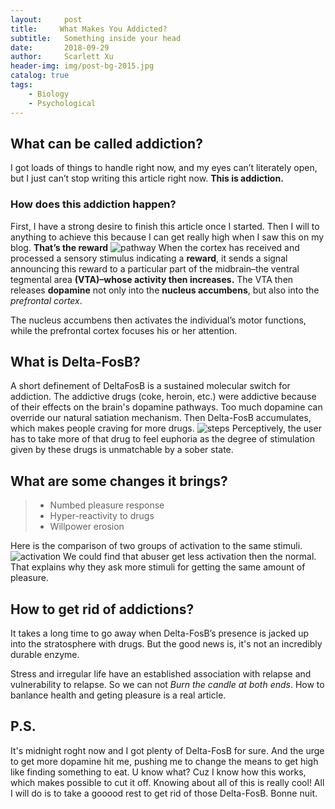 ```yaml
---
layout:     post
title:     What Makes You Addicted?
subtitle:   Something inside your head
date:       2018-09-29
author:     Scarlett Xu
header-img: img/post-bg-2015.jpg
catalog: true
tags:
    - Biology
    - Psychological
---
```


## What can be called addiction?

I got loads of things to handle right now, and my eyes can’t literately open, but I just can’t stop writing this article right now. __This is addiction.__

### How does this addiction happen? 
First, I have a strong desire to finish this article once I started. Then I will to anything to achieve this because I can get really high when I saw this on my blog. __That’s the reward__
![pathway](https:/ScarlettXuH.github.io/img/post-02-01.png)
When the cortex has received and processed a sensory stimulus indicating a __reward__, it sends a signal announcing this reward to a particular part of the midbrain–the ventral tegmental area __(VTA)–whose activity then increases.__ The VTA then releases __dopamine__ not only into the __nucleus accumbens__, but also into the _prefrontal cortex_.

The nucleus accumbens then activates the individual’s motor functions, while the prefrontal cortex focuses his or her attention.

## What is Delta-FosB?
A short definement of DeltaFosB is a sustained molecular switch for addiction.
The addictive drugs (coke, heroin, etc.) were addictive because of their effects on the brain's dopamine pathways. 
Too much dopamine can override our natural satiation mechanism. Then Delta-FosB accumulates, which makes people craving for more drugs. 
![steps](https:/ScarlettXuH.github.io/img/post-02-02.png)
Perceptively, the user has to take more of that drug to feel euphoria as the degree of stimulation given by these drugs is unmatchable by a sober state.

## What are some changes it brings?

> - Numbed pleasure response
> - Hyper-reactivity to drugs
> - Willpower erosion

Here is the comparison of two groups of activation to the same stimuli.
![activation](https:/ScarlettXuH.github.io/img/post-02-04.png)
We could find that abuser get less activation then the normal. That explains why they ask more stimuli for getting the same amount of pleasure.

## How to get rid of addictions?
It takes a long time to go away when Delta-FosB’s presence is jacked up into the stratosphere with drugs. But the good news is, it's not an incredibly durable enzyme.

Stress and irregular life have an established association with relapse and vulnerability to relapse. So we can not _Burn the candle at both ends_. How to banlance health and geting pleasure is a real article.

## P.S.

It's midnight roght now and I got plenty of Delta-FosB for sure. And the urge to get more dopamine hit me, pushing me to change the means to get high like finding something to eat. U know what? Cuz I know how this works, which makes possible to cut it off. Knowing about all of this is really cool! All I will do is to take a gooood rest to get rid of those Delta-FosB. Bonne nuit.